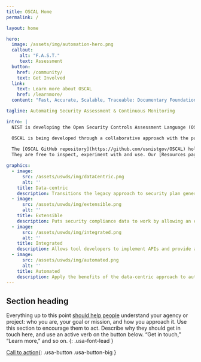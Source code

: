 ```yaml
---
title: OSCAL Home
permalink: /

layout: home

hero:
  image: /assets/img/automation-hero.png
  callout:
     alt: "F.A.S.T."
     text: Assessment
  button:
    href: /community/
    text: Get Involved
  link:
    text: Learn more about OSCAL
    href: /learnmore/
  content: "Fast, Accurate, Scalable, Traceable: Documentary Foundations for Systems Security"

tagline: Automating Security Assessment & Continuous Monitoring

intro: |
  NIST is developing the Open Security Controls Assessment Language (OSCAL): a set of models expressed in standard notations (XML, JSON), offering machine-readable representations of information pertaining to the publication, implementation, and assessment of security and privacy controls. By promoting transparency and interoperability along with rigorous validation of data in context, OSCAL formats provide a foundation for automation and machine assistance of many tasks and activities related to systems security.

  OSCAL is being developed through a collaborative approach with the public. It is designed to improve system security planning, assessment, and monitoring, with a technology that is both user- and developer-friendly.
  
  The [OSCAL GitHub repository](https://github.com/usnistgov/OSCAL) holds the current OSCAL schemas, examples, documentation source files, and other resources.
  They are free to inspect, experiment with and use. Our [Resources page](/resources/) has links to off-site projects and toolkits relating to OSCAL. The NIST team welcomes public contributions to this project; if you are interested, please [contact us](/getinvolved/) to get started.

graphics:
  - image:
      src: /assets/uswds/img/dataCentric.png
      alt: ''
    title: Data-centric
    description: Transitions the legacy approach to security plan generation and management (Word and Excel documents) to a data-centric approach based on common data standards such as XML/JSON.
  - image:
      src: /assets/uswds/img/extensible.png
      alt: ''
    title: Extensible
    description: Puts security compliance data to work by allowing an extensible architecture that expresses security controls in both machine and human readable formats.
  - image:
      src: /assets/uswds/img/integrated.png
      alt: ''
    title: Integrated
    description: Allows tool developers to implement APIs and provide a standards-based foundation for next generation compliance tools.
  - image:
      src: /assets/uswds/img/automated.png
      alt: ''
    title: Automated
    description: Apply the benefits of the data-centric approach to automate existing processes that are resource intensive.
---
```


## Section heading

Everything up to this point [should help people](javascript:void(0);) understand your agency or project: who you are, your goal or mission, and how you approach it. Use this section to encourage them to act. Describe why they should get in touch here, and use an active verb on the button below. “Get in touch,” “Learn more,” and so on.
{: .usa-font-lead }

[Call to action](#){: .usa-button .usa-button-big }
